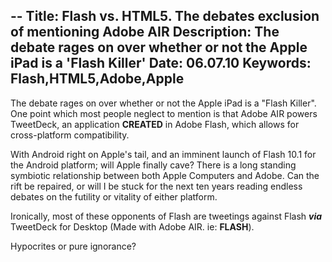 --
Title: Flash vs. HTML5. The debates exclusion of mentioning Adobe AIR
Description: The debate rages on over whether or not the Apple iPad is a 'Flash Killer'
Date: 06.07.10
Keywords: Flash,HTML5,Adobe,Apple
--

The debate rages on over whether or not the Apple iPad is a "Flash Killer". One point which most people neglect to mention is that Adobe AIR powers TweetDeck, an application **CREATED** in Adobe Flash, which allows for cross-platform compatibility.

With Android right on Apple's tail, and an imminent launch of Flash 10.1 for the Android platform; will Apple finally cave? There is a long standing symbiotic relationship between both Apple Computers and Adobe. Can the rift be repaired, or will I be stuck for the next ten years reading endless debates on the futility or vitality of either platform.

Ironically, most of these opponents of Flash are tweetings against Flash ***via*** TweetDeck for Desktop (Made with Adobe AIR. ie: **FLASH**).

Hypocrites or pure ignorance?